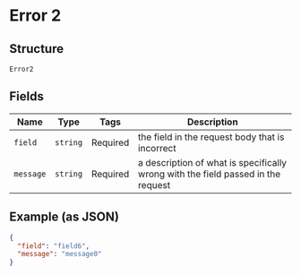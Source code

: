 
# Error 2

## Structure

`Error2`

## Fields

| Name | Type | Tags | Description |
|  --- | --- | --- | --- |
| `field` | `string` | Required | the field in the request body that is incorrect |
| `message` | `string` | Required | a description of what is specifically wrong with the field passed in the request |

## Example (as JSON)

```json
{
  "field": "field6",
  "message": "message0"
}
```

